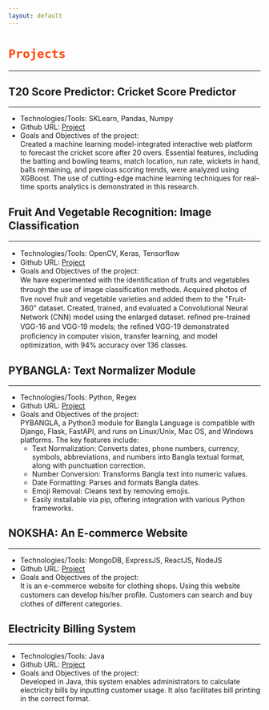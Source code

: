 ```yaml
---
layout: default
---
```


<h1><code style="color: orangered">Projects</code></h1>

---
## T20 Score Predictor: Cricket Score Predictor
---

* Technologies/Tools: SKLearn, Pandas, Numpy
* Github URL: [Project](https://github.com/ud0y/T20_Score_Prediction)
* Goals and Objectives of the project: <br>
    Created a machine learning model-integrated interactive web platform to forecast the cricket score after 20 overs. Essential features, including the batting and bowling teams, match location, run rate, wickets in hand, balls remaining, and previous scoring trends, were analyzed using XGBoost. The use of cutting-edge machine learning techniques for real-time sports analytics is demonstrated in this research.

## Fruit And Vegetable Recognition: Image Classiﬁcation
---

* Technologies/Tools: OpenCV, Keras, Tensorﬂow
* Github URL: [Project](https://github.com/ud0y/Fruit-and-vegetable-recognition)
* Goals and Objectives of the project: <br>
    We have experimented with the identiﬁcation of fruits and vegetables through the use of image classiﬁcation methods. Acquired photos of ﬁve novel fruit and vegetable varieties and added them to the "Fruit-360" dataset. Created, trained, and evaluated a Convolutional Neural Network (CNN) model using the enlarged dataset. reﬁned pre-trained VGG-16 and VGG-19 models; the reﬁned VGG-19 demonstrated proﬁciency in computer vision, transfer learning, and model optimization, with 94% accuracy over 136 classes.

## PYBANGLA: Text Normalizer Module
---

* Technologies/Tools: Python, Regex
* Github URL: [Project](https://github.com/saiful9379/pybangla)
* Goals and Objectives of the project: <br>
    PYBANGLA, a Python3 module for Bangla Language is compatible with Django, Flask, FastAPI, and runs on Linux/Unix, Mac OS, and Windows platforms. The key features include:
    - Text Normalization: Converts dates, phone numbers, currency, symbols, abbreviations, and numbers into Bangla textual format, along with punctuation correction.
    - Number Conversion: Transforms Bangla text into numeric values.
    - Date Formatting: Parses and formats Bangla dates.
    - Emoji Removal: Cleans text by removing emojis.
    - Easily installable via pip, offering integration with various Python frameworks.

## NOKSHA: An E-commerce Website
---

* Technologies/Tools: MongoDB, ExpressJS, ReactJS, NodeJS
* Github URL: [Project](https://github.com/ud0y/noksha-react)
* Goals and Objectives of the project: <br>
    It is an e-commerce website for clothing shops. Using this website customers can develop his/her proﬁle. Customers can search and buy clothes of different categories.

## Electricity Billing System
---

* Technologies/Tools: Java
* Github URL: [Project](https://github.com/ud0y/Electricity-Billing-System)
* Goals and Objectives of the project: <br>
    Developed in Java, this system enables administrators to calculate electricity bills by inputting customer usage. It also facilitates bill printing in the correct format.